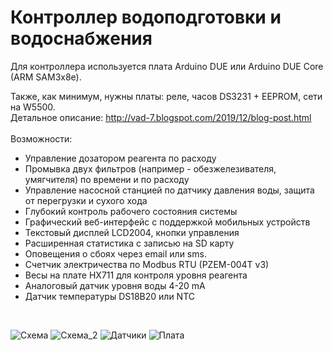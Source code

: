 # Контроллер водоподготовки и водоснабжения
Для контроллера используется плата Arduino DUE или Arduino DUE Core (ARM SAM3x8e).<br>

Также, как минимум, нужны платы: реле, часов DS3231 + EEPROM, сети на W5500.<br>
Детальное описание: http://vad-7.blogspot.com/2019/12/blog-post.html <br>
<br>
Возможности:<br>
* Управление дозатором реагента по расходу
* Промывка двух фильтров (например - обезжелезивателя, умягчителя) по времени и по расходу<br>
* Управление насосной станцией по датчику давления воды, защита от перегрузки и сухого хода<br>
* Глубокий контроль рабочего состояния системы
* Графический веб-интерфейс с поддержкой мобильных устройств<br>
* Текстовый дисплей LCD2004, кнопки управления<br>
* Расширенная статистика с записью на SD карту<br>
* Оповещения о сбоях через email или sms.<br>
* Счетчик электричества по Modbus RTU (PZEM-004T v3)<br>
* Весы на плате HX711 для контроля уровня реагента<br>
* Аналоговый датчик уровня воды 4-20 mA<br>
* Датчик температуры DS18B20 или NTC<br>
<br>

![Схема](https://user-images.githubusercontent.com/6220128/74215978-07636480-4cb4-11ea-9e3d-3f5de4c28e7e.png)
![Схема_2](https://user-images.githubusercontent.com/6220128/74628434-c8775800-5166-11ea-897a-9724357ab9e7.png)
![Датчики](https://user-images.githubusercontent.com/6220128/74216039-2f52c800-4cb4-11ea-9294-9f23727f4b40.png)
![Плата](https://user-images.githubusercontent.com/6220128/74216629-0df2db80-4cb6-11ea-9af6-9b545f193d46.png)
